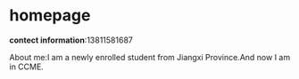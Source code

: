 # homepage   

**contect information**:13811581687

About me:I am a newly enrolled student from Jiangxi Province.And now I am in CCME.
